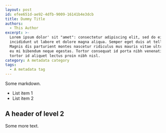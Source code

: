 ```yaml
---
layout: post
id: efee651d-ae92-4dfb-9009-16141b4e3dcb
title: Dummy Title
authors:
  - This Author
excerpt: >-
  Lorem ipsum dolor' sit "amet": consectetur adipiscing elit, sed do eiusmod tempor
  incididunt ut labore et dolore magna aliqua. Semper eget duis at tellus.
  Magnis dis parturient montes nascetur ridiculus mus mauris vitae ultricies. In
  eu mi bibendum neque egestas. Tortor consequat id porta nibh venenatis. Nibh
  tortor id aliquet lectus proin nibh nisl.
category: A metadata category
tags:
  - A metadata tag
---
```


Some markdown.

- List item 1
- List item 2

## A header of level 2

Some more text.
